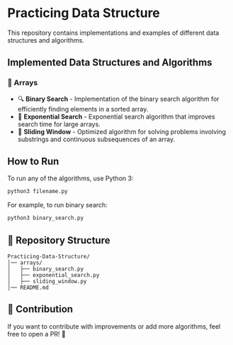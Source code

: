 # Practicing Data Structure

This repository contains implementations and examples of different data structures and algorithms.

## Implemented Data Structures and Algorithms

### 📌 Arrays
- 🔍 **Binary Search** - Implementation of the binary search algorithm for efficiently finding elements in a sorted array.
- 🚀 **Exponential Search** - Exponential search algorithm that improves search time for large arrays.
- 🔄 **Sliding Window** - Optimized algorithm for solving problems involving substrings and continuous subsequences of an array.

## How to Run
To run any of the algorithms, use Python 3:

```bash
python3 filename.py
```

For example, to run binary search:
```bash
python3 binary_search.py
```

## 📂 Repository Structure
```
Practicing-Data-Structure/
│── arrays/
│   ├── binary_search.py
│   ├── exponential_search.py
│   ├── sliding_window.py
│── README.md
```

## 📌 Contribution
If you want to contribute with improvements or add more algorithms, feel free to open a PR! 🚀